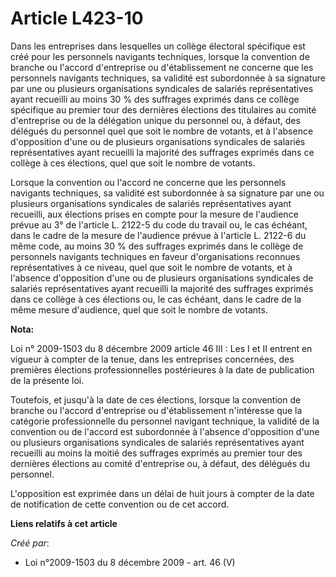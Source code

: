 # Article L423-10

Dans les entreprises dans lesquelles un collège électoral spécifique est créé pour les personnels navigants techniques,
lorsque la convention de branche ou l'accord d'entreprise ou d'établissement ne concerne que les personnels navigants
techniques, sa validité est subordonnée à sa signature par une ou plusieurs organisations syndicales de salariés
représentatives ayant recueilli au moins 30 % des suffrages exprimés dans ce collège spécifique au premier tour des dernières
élections des titulaires au comité d'entreprise ou de la délégation unique du personnel ou, à défaut, des délégués du
personnel quel que soit le nombre de votants, et à l'absence d'opposition d'une ou de plusieurs organisations syndicales de
salariés représentatives ayant recueilli la majorité des suffrages exprimés dans ce collège à ces élections, quel que soit le
nombre de votants. 

Lorsque la convention ou l'accord ne concerne que les personnels navigants techniques, sa validité est subordonnée à sa
signature par une ou plusieurs organisations syndicales de salariés représentatives ayant recueilli, aux élections prises en
compte pour la mesure de l'audience prévue au 3° de l'article L. 2122-5 du code du travail ou, le cas échéant, dans le cadre
de la mesure de l'audience prévue à l'article L. 2122-6 du même code, au moins 30 % des suffrages exprimés dans le collège de
personnels navigants techniques en faveur d'organisations reconnues représentatives à ce niveau, quel que soit le nombre de
votants, et à l'absence d'opposition d'une ou de plusieurs organisations syndicales de salariés représentatives ayant
recueilli la majorité des suffrages exprimés dans ce collège à ces élections ou, le cas échéant, dans le cadre de la même
mesure d'audience, quel que soit le nombre de votants.

**Nota:**

Loi n° 2009-1503 du 8 décembre 2009 article 46 III : Les I et II entrent en vigueur à compter de la tenue, dans les
entreprises concernées, des premières élections professionnelles postérieures à la date de publication de la présente loi. 

Toutefois, et jusqu'à la date de ces élections, lorsque la convention de branche ou l'accord d'entreprise ou d'établissement
n'intéresse que la catégorie professionnelle du personnel navigant technique, la validité de la convention ou de l'accord est
subordonnée à l'absence d'opposition d'une ou plusieurs organisations syndicales de salariés représentatives ayant recueilli
au moins la moitié des suffrages exprimés au premier tour des dernières élections au comité d'entreprise ou, à défaut, des
délégués du personnel.

L'opposition est exprimée dans un délai de huit jours à compter de la date de notification de cette convention ou de cet
accord.

**Liens relatifs à cet article**

_Créé par_:

  - Loi n°2009-1503 du 8 décembre 2009 - art. 46 (V)
